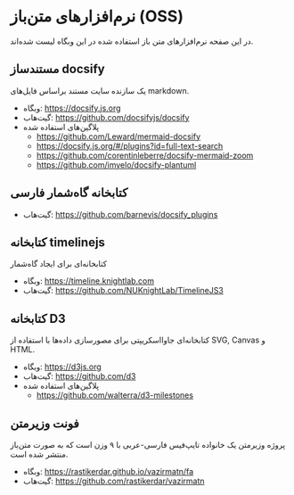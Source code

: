 # نرم‌افزارهای متن‌باز (OSS)
در این صفحه نرم‌افزارهای متن باز استفاده شده در این وبگاه لیست شده‌اند.

## مستندساز docsify
یک سازنده سایت مستند براساس فایل‌های markdown.
* وبگاه: https://docsify.js.org
* گیت‌هاب: https://github.com/docsifyjs/docsify
* پلاگین‌های استفاده شده
  * https://github.com/Leward/mermaid-docsify
  * https://docsify.js.org/#/plugins?id=full-text-search
  * https://github.com/corentinleberre/docsify-mermaid-zoom
  * https://github.com/imyelo/docsify-plantuml

## کتابخانه گاه‌شمار فارسی
* گیت‌هاب: https://github.com/barnevis/docsify_plugins

## کتابخانه timelinejs
کتابخانه‌ای برای ایجاد گاه‌شمار
* وبگاه: https://timeline.knightlab.com
* گیت‌هاب: https://github.com/NUKnightLab/TimelineJS3

## کتابخانه D3
کتابخانه‌ای جاوااسکریپتی برای مصورسازی داده‌ها با استفاده از SVG, Canvas و HTML.
* وبگاه: https://d3js.org
* گیت‌هاب: https://github.com/d3
* پلاگین‌های استفاده شده
  * https://github.com/walterra/d3-milestones

## فونت وزیرمتن
پروژه وزیرمتن یک خانواده تایپ‌فیس فارسی-عربی با ۹ وزن است که به صورت متن‌باز منتشر شده است.
* وبگاه: https://rastikerdar.github.io/vazirmatn/fa
* گیت‌هاب: https://github.com/rastikerdar/vazirmatn
